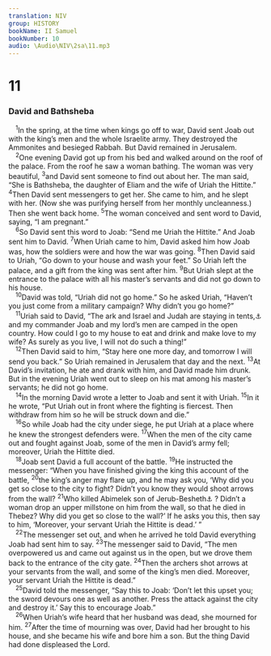 ```yaml
---
translation: NIV
group: HISTORY
bookName: II Samuel 
bookNumber: 10
audio: \Audio\NIV\2sa\11.mp3
---
```


<div class="title"><h1>11</h1><h3>David and Bathsheba </h3></div>
<span class="verse 2sa_11_1"> <sup>1</sup>In the spring, at the time when kings go off to war, David sent Joab out with the king’s men and the whole Israelite army. They destroyed the Ammonites and besieged Rabbah. But David remained in Jerusalem. <br/></span>
<span class="verse 2sa_11_2"> <sup>2</sup>One evening David got up from his bed and walked around on the roof of the palace. From the roof he saw a woman bathing. The woman was very beautiful, </span>
<span class="verse 2sa_11_3"><sup>3</sup>and David sent someone to find out about her. The man said, “She is Bathsheba, the daughter of Eliam and the wife of Uriah the Hittite.” </span>
<span class="verse 2sa_11_4"><sup>4</sup>Then David sent messengers to get her. She came to him, and he slept with her. (Now she was purifying herself from her monthly uncleanness.) Then she went back home. </span>
<span class="verse 2sa_11_5"><sup>5</sup>The woman conceived and sent word to David, saying, “I am pregnant.” <br/></span>
<span class="verse 2sa_11_6"> <sup>6</sup>So David sent this word to Joab: “Send me Uriah the Hittite.” And Joab sent him to David. </span>
<span class="verse 2sa_11_7"><sup>7</sup>When Uriah came to him, David asked him how Joab was, how the soldiers were and how the war was going. </span>
<span class="verse 2sa_11_8"><sup>8</sup>Then David said to Uriah, “Go down to your house and wash your feet.” So Uriah left the palace, and a gift from the king was sent after him. </span>
<span class="verse 2sa_11_9"><sup>9</sup>But Uriah slept at the entrance to the palace with all his master’s servants and did not go down to his house. <br/></span>
<span class="verse 2sa_11_10"> <sup>10</sup>David was told, “Uriah did not go home.” So he asked Uriah, “Haven’t you just come from a military campaign? Why didn’t you go home?” <br/></span>
<span class="verse 2sa_11_11"> <sup>11</sup>Uriah said to David, “The ark and Israel and Judah are staying in tents,<a data-toggle="tooltip" data-placement="bottom" title="Or staying at Sukkoth">⚓</a> and my commander Joab and my lord’s men are camped in the open country. How could I go to my house to eat and drink and make love to my wife? As surely as you live, I will not do such a thing!” <br/></span>
<span class="verse 2sa_11_12"> <sup>12</sup>Then David said to him, “Stay here one more day, and tomorrow I will send you back.” So Uriah remained in Jerusalem that day and the next. </span>
<span class="verse 2sa_11_13"><sup>13</sup>At David’s invitation, he ate and drank with him, and David made him drunk. But in the evening Uriah went out to sleep on his mat among his master’s servants; he did not go home. <br/></span>
<span class="verse 2sa_11_14"> <sup>14</sup>In the morning David wrote a letter to Joab and sent it with Uriah. </span>
<span class="verse 2sa_11_15"><sup>15</sup>In it he wrote, “Put Uriah out in front where the fighting is fiercest. Then withdraw from him so he will be struck down and die.” <br/></span>
<span class="verse 2sa_11_16"> <sup>16</sup>So while Joab had the city under siege, he put Uriah at a place where he knew the strongest defenders were. </span>
<span class="verse 2sa_11_17"><sup>17</sup>When the men of the city came out and fought against Joab, some of the men in David’s army fell; moreover, Uriah the Hittite died. <br/></span>
<span class="verse 2sa_11_18"> <sup>18</sup>Joab sent David a full account of the battle. </span>
<span class="verse 2sa_11_19"><sup>19</sup>He instructed the messenger: “When you have finished giving the king this account of the battle, </span>
<span class="verse 2sa_11_20"><sup>20</sup>the king’s anger may flare up, and he may ask you, ‘Why did you get so close to the city to fight? Didn’t you know they would shoot arrows from the wall? </span>
<span class="verse 2sa_11_21"><sup>21</sup>Who killed Abimelek son of Jerub-Besheth<a data-toggle="tooltip" data-placement="bottom" title="Also known as Jerub-Baal (that is, Gideon)">⚓</a> ? Didn’t a woman drop an upper millstone on him from the wall, so that he died in Thebez? Why did you get so close to the wall?’ If he asks you this, then say to him, ‘Moreover, your servant Uriah the Hittite is dead.’ ” <br/></span>
<span class="verse 2sa_11_22"> <sup>22</sup>The messenger set out, and when he arrived he told David everything Joab had sent him to say. </span>
<span class="verse 2sa_11_23"><sup>23</sup>The messenger said to David, “The men overpowered us and came out against us in the open, but we drove them back to the entrance of the city gate. </span>
<span class="verse 2sa_11_24"><sup>24</sup>Then the archers shot arrows at your servants from the wall, and some of the king’s men died. Moreover, your servant Uriah the Hittite is dead.” <br/></span>
<span class="verse 2sa_11_25"> <sup>25</sup>David told the messenger, “Say this to Joab: ‘Don’t let this upset you; the sword devours one as well as another. Press the attack against the city and destroy it.’ Say this to encourage Joab.” <br/></span>
<span class="verse 2sa_11_26"> <sup>26</sup>When Uriah’s wife heard that her husband was dead, she mourned for him. </span>
<span class="verse 2sa_11_27"><sup>27</sup>After the time of mourning was over, David had her brought to his house, and she became his wife and bore him a son. But the thing David had done displeased the Lord. <br/></span>
